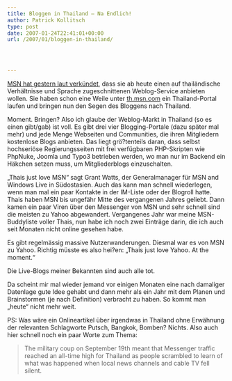 ```yaml
---
title: Bloggen in Thailand – Na Endlich!
author: Patrick Kollitsch
type: post
date: 2007-01-24T22:41:01+00:00
url: /2007/01/bloggen-in-thailand/




---
```

[<span class="caps">MSN</span> hat gestern laut verkündet][1], dass sie ab heute einen auf thailändische Verhältnisse und Sprache zugeschnittenen Weblog-Service anbieten wollen. Sie haben schon eine Weile unter [th.msn.com][2] ein Thailand-Portal laufen und bringen nun den Segen des Bloggens nach Thailand.

Moment. Bringen? Also ich glaube der Weblog-Markt in Thailand (so es einen gibt/gab) ist voll. Es gibt drei vier Blogging-Portale (dazu später mal mehr) und jede Menge Webseiten und Communities, die ihren Mitgliedern kostenlose Blogs anbieten. Das liegt grö?tenteils daran, dass selbst hochseriöse Regierungsseiten mit frei verfügbaren <span class="caps">PHP</span>-Skripten wie PhpNuke, Joomla und Typo3 betrieben werden, wo man nur im Backend ein Häkchen setzen muss, um Mitgliederblogs einzuschalten.

&#8222;Thais just love <span class="caps">MSN</span>&#8220; sagt Grant Watts, der Generalmanager für <span class="caps">MSN</span> and Windows Live in Südostasien. Auch das kann man schnell wiederlegen, wenn man mal ein paar Kontakte in der IM-Liste oder der Blogroll hatte. Thais haben <span class="caps">MSN</span> bis ungefähr Mitte des vergangenen Jahres geliebt. Dann kamen ein paar Viren über den Messenger von <span class="caps">MSN</span> und sehr schnell sind die meisten zu Yahoo abgewandert. Vergangenes Jahr war meine <span class="caps">MSN</span>-Buddyliste voller Thais, nun habe ich noch zwei Einträge darin, die ich auch seit Monaten nicht online gesehen habe. 

Es gibt regelmässig massive Nutzerwanderungen. Diesmal war es von <span class="caps">MSN</span> zu Yahoo. Richtig müsste es also hei?en: &#8222;Thais just love Yahoo. At the moment.&#8220;

Die Live-Blogs meiner Bekannten sind auch alle tot. 

Da scheint mir mal wieder jemand vor einigen Monaten eine nach damaliger Datenlage gute Idee gehabt und dann mehr als ein Jahr mit dem Planen und Brainstormen (je nach Definition) verbracht zu haben. So kommt man &#8222;heute&#8220; nicht mehr weit.

PS: Was wäre ein Onlineartikel über irgendwas in Thailand ohne Erwähnung der relevanten Schlagworte Putsch, Bangkok, Bomben? Nichts. Also auch hier schnell noch ein paar Worte zum Thema:

> The military coup on September 19th meant that Messenger traffic reached an all-time high for Thailand as people scrambled to learn of what was happened when local news channels and cable TV fell silent.

 [1]: http://www.asiamedia.ucla.edu/article-southeastasia.asp?parentid=61951
 [2]: http://th.msn.com/